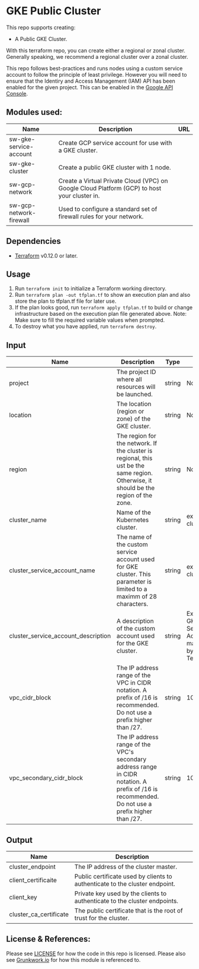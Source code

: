 # GKE Public Cluster

This repo supports creating:

*  A Public GKE Cluster.

With this terraform repo, you can create either a regional or zonal cluster. Generally speaking, we recommend a regional cluster over a zonal cluster.

This repo follows best-practices and runs nodes using a custom service account to follow the principle of least privilege. However you will need to ensure that the Identiry and Access Management (IAM) API has been enabled for the given project. This can be enabled in the [Google API Console](https://console.developers.google.com/apis/api/iam.googleapis.com/overview).


## Modules used:
 | Name | Description | URL |
 | ---- | ----------- | --- |
 | sw-gke-service-account| Create GCP service account for use with a GKE cluster. |  |
 | sw-gke-cluster | Create a public GKE cluster with 1 node. | |
 | sw-gcp-network| Create a Virtual Private Cloud (VPC) on Google Cloud Platform (GCP) to host your cluster in. |  |
 |sw-gcp-network-firewall| Used to configure a standard set of firewall rules for your network. | |



## Dependencies

* [Terraform](https://learn.hashicorp.com/terraform/getting-started/install.html) v0.12.0 or later.

## Usage 

1. Run `terraform init` to initialize a Terraform working directory.
2. Run `terraform plan -out tfplan.tf` to show an execution plan and also store the plan to tfplan.tf file for later use.
3. If the plan looks good, run `terraform apply tfplan.tf` to build or change infrastructure based on the execution plan file generated above. Note: Make sure to fill the required variable values when prompted.
4. To destroy what you have applied, run `terraform destroy`.

## Input

| Name | Description | Type | Default | Required | Example |
| ---- | ----------- | ---- | ------- | -------- | ------- |
| project| The project ID where all resources will be launched.| string| No| Yes| |
| location| The location (region or zone) of the GKE cluster.| string| No| Yes| us-central1|
|region| The region for the network. If the cluster is regional, this ust be the same region. Otherwise, it should be the region of the zone.| string| No | Yes| us-central1-f|
| cluster_name| Name of the Kubernetes cluster.| string| example-cluster| No| mycluster|
| cluster_service_account_name| The name of the custom service account used for GKE cluster. This parameter is limited to a maximm of 28 characters.| string| example-cluster| No | N/A|
|cluster_service_account_description| A description of the custom account used for the GKE cluster.|string|Example GKE Cluster Service Account managed by Terraform|No|N/A|
|vpc_cidr_block| The IP address range of the VPC in CIDR notation. A prefix of /16 is recommended. Do not use a prefix higher than /27.|string|10.6.0.0/16|No|N/A|
|vpc_secondary_cidr_block|The IP address range of the VPC's secondary address range in CIDR notation. A prefix of /16 is recommended. Do not use a prefix higher than /27.|string|10.7.0.0/16|No|N/A|

## Output

| Name| Description|
| ----| -----------|
| cluster_endpoint | The IP address of the cluster master.|
| client_certificaite| Public certificate used by clients to authenticate to the cluster endpoint.|
|client_key| Private key used by the clients to authenticate to the cluster endpoints.|
|cluster_ca_certificate|The public certificate that is the root of trust for the cluster.|

## License & References:

Please see [LICENSE](https://github.com/gruntwork-io/terraform-google-gke/blob/master/LICENSE) for how the code in this repo is licensed.
Please also see [Grunkwork.io](https://github.com/gruntwork-io/terraform-google-gke) for how this module is referenced to.
